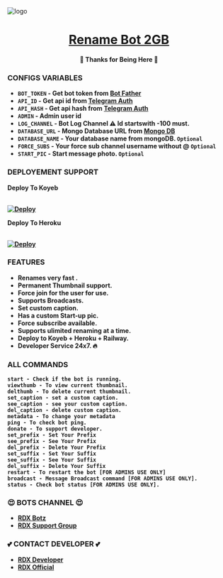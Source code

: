 <img src="https://graph.org/file/ff5c343fe3cbfc07f8a94-8fdc613d0a74644f68.jpg" alt="logo" target="/blank">

<h1 align="center">
 <b><a href="https://t.me/RDX_PVT_BOT" target="/blank"> Rename Bot 2GB </a></>
</h1>

<p align="center">🩵 Thanks for Being Here 🩵</p>


### CONFIGS VARIABLES

* `BOT_TOKEN`  - Get bot token from <a href="https://t.me/BotFather" target="/blank">Bot Father</a>
* `API_ID` - Get api id from <a href="https://my.telegram.org" target="/blank">Telegram Auth</a>
* `API_HASH` - Get api hash from <a href="https://my.telegram.org" target="/blank">Telegram Auth</a>
* `ADMIN` - Admin user id
* `LOG_CHANNEL` - Bot Log Channel ⚠️ Id startswith -100 must.
* `DATABASE_URL`  - Mongo Database URL from <a href="https://cloud.mongodb.com" target="/blank">Mongo DB</a>
* `DATABASE_NAME`  - Your database name from mongoDB. `Optional`
* `FORCE_SUBS` - Your force sub channel username without @ `Optional`
* `START_PIC` - Start message photo. `Optional`



### DEPLOYEMENT SUPPORT

<summary>Deploy To Koyeb</summary>
<p>
<br>                 
<a target="/blank" href="https://app.koyeb.com/deploy?type=git&repository=github.com/JishuDeveloper/Rename-Bot-2GB&branch=main&name=rename-bot-2gb" >
  <img src="https://www.koyeb.com/static/images/deploy/button.svg" alt="Deploy">
</a>
</p>


<summary>Deploy To Heroku</summary>
<p>
<br>
<a href="https://heroku.com/deploy?template=https://github.com/JishuDeveloper/Rename-Bot-2GB">
  <img src="https://www.herokucdn.com/deploy/button.svg" alt="Deploy">
</a>
</p>





### FEATURES
 - Renames very fast .
 - Permanent Thumbnail support.
 - Force join for the user for use.
 - Supports Broadcasts.
 - Set custom caption.
 - Has a custom Start-up pic.
 - Force subscribe available.
 - Supports ulimited renaming at a time.
 - Deploy to Koyeb + Heroku + Railway.
 - Developer Service 24x7. 🔥



### ALL COMMANDS

```
start - Check if the bot is running.
viewthumb - To view current thumbnail.
delthumb - To delete current thumbnail.
set_caption - set a custom caption.
see_caption - see your custom caption.
del_caption - delete custom caption.
metadata - To change your metadata
ping - To check bot ping.
donate - To support developer.
set_prefix - Set Your Prefix
see_prefix - See Your Prefix
del_prefix - Delete Your Prefix
set_suffix - Set Your Suffix
see_suffix - See Your Suffix
del_suffix - Delete Your Suffix
restart - To restart the bot [FOR ADMINS USE ONLY]
broadcast - Message Broadcast command [FOR ADMINS USE ONLY].
status - Check bot status [FOR ADMINS USE ONLY].
```




### 😍 BOTS CHANNEL 😍
- [RDX Botz](https://t.me/RDX_PVT_LTD)
- [RDX Support Group](https://t.me/RDX_PVT_GROUP)

### 💕 CONTACT DEVELOPER 💕
- [RDX Developer](https://t.me/RDX1444)
- [RDX Official](https://t.me/RDX_PVT_LTD)

